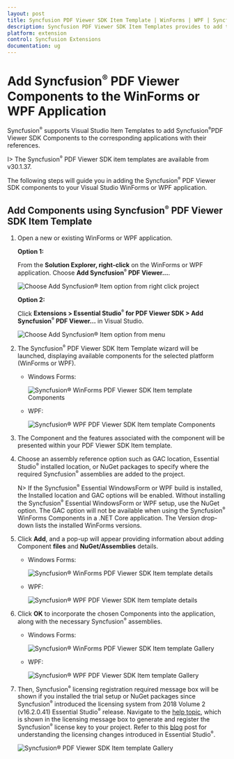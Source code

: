 ```yaml
---
layout: post
title: Syncfusion PDF Viewer SDK Item Template | WinForms | WPF | Syncfusion
description: Syncfusion PDF Viewer SDK Item Templates provides to add the predefined forms with Syncfusion component in Windows Forms or WPF application.
platform: extension
control: Syncfusion Extensions
documentation: ug
---
```


# Add Syncfusion<sup style="font-size:70%">&reg;</sup> PDF Viewer Components to the WinForms or WPF Application

Syncfusion<sup style="font-size:70%">&reg;</sup> supports Visual Studio Item Templates to add Syncfusion<sup style="font-size:70%">&reg;</sup>PDF Viewer SDK Components to the corresponding applications with their references. 

I> The Syncfusion<sup style="font-size:70%">&reg;</sup> PDF Viewer SDK item templates are available from v30.1.37.

The following steps will guide you in adding the Syncfusion<sup style="font-size:70%">&reg;</sup> PDF Viewer SDK components to your Visual Studio WinForms or WPF application.

## Add Components using Syncfusion<sup style="font-size:70%">&reg;</sup> PDF Viewer SDK Item Template

1.	Open a new or existing WinForms or WPF application.

    **Option 1:**

    From the **Solution Explorer, right-click** on the WinForms or WPF application. Choose **Add Syncfusion<sup style="font-size:70%">&reg;</sup> PDF Viewer...**.

    ![Choose Add Syncfusion<sup style="font-size:70%">&reg;</sup> Item option from right click project](images/Add-Syncfusion-item.png)

    **Option 2:**

    Click **Extensions > Essential Studio<sup style="font-size:70%">&reg;</sup> for PDF Viewer SDK > Add Syncfusion<sup style="font-size:70%">&reg;</sup> PDF Viewer…** in Visual Studio.

    ![Choose Add Syncfusion<sup style="font-size:70%">&reg;</sup> Item option from menu](images/Add-item.png)

2.	The Syncfusion<sup style="font-size:70%">&reg;</sup> PDF Viewer SDK Item Template wizard will be launched, displaying available components for the selected platform (WinForms or WPF).

    - Windows Forms:
        
        ![Syncfusion<sup style="font-size:70%">&reg;</sup> WinForms PDF Viewer SDK Item template Components](images/Add-Syncfusion-ui.png)

    - WPF:
        
        ![Syncfusion<sup style="font-size:70%">&reg;</sup> WPF PDF Viewer SDK Item template Components](images/Add-Syncfusion-ui1.png)

3.	The Component and the features associated with the component will be presented within your PDF Viewer SDK Item template.

4.	Choose an assembly reference option such as GAC location, Essential Studio<sup style="font-size:70%">&reg;</sup> installed location, or NuGet packages to specify where the required Syncfusion<sup style="font-size:70%">&reg;</sup> assemblies are added to the project.

    N> If the Syncfusion<sup style="font-size:70%">&reg;</sup> Essential WindowsForm or WPF build is installed, the Installed location and GAC options will be enabled. Without installing the Syncfusion<sup style="font-size:70%">&reg;</sup> Essential WindowsForm or WPF setup, use the NuGet option. The GAC option will not be available when using the Syncfusion<sup style="font-size:70%">&reg;</sup> WinForms Components in a .NET Core application. The Version drop-down lists the installed WinForms versions.

5.  Click **Add**, and a pop-up will appear providing information about adding Component **files** and **NuGet/Assemblies** details.

    - Windows Forms:
        
        ![Syncfusion<sup style="font-size:70%">&reg;</sup> WinForms PDF Viewer SDK Item template details](images/Add-Syncfusion-item-3.png)

    - WPF:
        
        ![Syncfusion<sup style="font-size:70%">&reg;</sup> WPF PDF Viewer SDK Item template details](images/Add-Syncfusion-item-4.png)


6.	Click **OK** to incorporate the chosen Components into the application, along with the necessary Syncfusion<sup style="font-size:70%">&reg;</sup> assemblies.

    - Windows Forms:
        
        ![Syncfusion<sup style="font-size:70%">&reg;</sup> WinForms PDF Viewer SDK Item template Gallery](images/Add-Syncfusion-item-details.png)

    - WPF:
        
        ![Syncfusion<sup style="font-size:70%">&reg;</sup> WPF PDF Viewer SDK Item template Gallery](images/Add-Syncfusion-item-details1.png)

7.	Then, Syncfusion<sup style="font-size:70%">&reg;</sup> licensing registration required message box will be shown if you installed the trial setup or NuGet packages since Syncfusion<sup style="font-size:70%">&reg;</sup> introduced the 			licensing system from 2018 Volume 2 (v16.2.0.41) Essential Studio<sup style="font-size:70%">&reg;</sup> release. Navigate to the [help topic](https://help.Syncfusion.com/common/essential-studio/licensing/license-key#how-to-generate-Syncfusion-license-key), which is shown in the licensing message box to generate and register the Syncfusion<sup style="font-size:70%">&reg;</sup> license key to 		your project. Refer to this [blog](https://blog.Syncfusion.com/post/Whats-New-in-2018-Volume-2-Licensing-Changes-in-the-1620x-Version-of-Essential-Studio.aspx) post 	 for understanding the licensing changes introduced in Essential Studio<sup style="font-size:70%">&reg;</sup>.

    ![Syncfusion<sup style="font-size:70%">&reg;</sup> PDF Viewer SDK Item template Gallery](images/Syncfusion-Item-Template-Gallery-7.png)